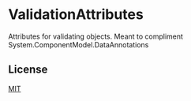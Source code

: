 ValidationAttributes
====================

Attributes for validating objects. Meant to compliment System.ComponentModel.DataAnnotations 

License
-------

[MIT](LICENSE.txt)